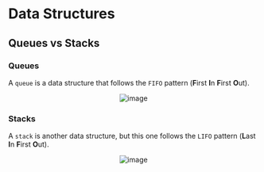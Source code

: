 # Data Structures

## Queues vs Stacks
### Queues
A `queue` is a data structure that follows the `FIFO` pattern (<b>F</b>irst <b>I</b>n <b>F</b>irst <b>O</b>ut).

<div align="center">
  
  ![image](https://user-images.githubusercontent.com/22435398/156929133-5a7807b0-f7e1-48b7-b4cc-513707888ed0.png)  
  
</div>


### Stacks
A `stack` is another data structure, but this one follows the `LIFO` pattern (<b>L</b>ast <b>I</b>n <b>F</b>irst <b>O</b>ut).

<div align="center">
  
  ![image](https://user-images.githubusercontent.com/22435398/156929149-984d20ef-1542-46c1-80c6-6fb35924c8f6.png)
  
</div>  
